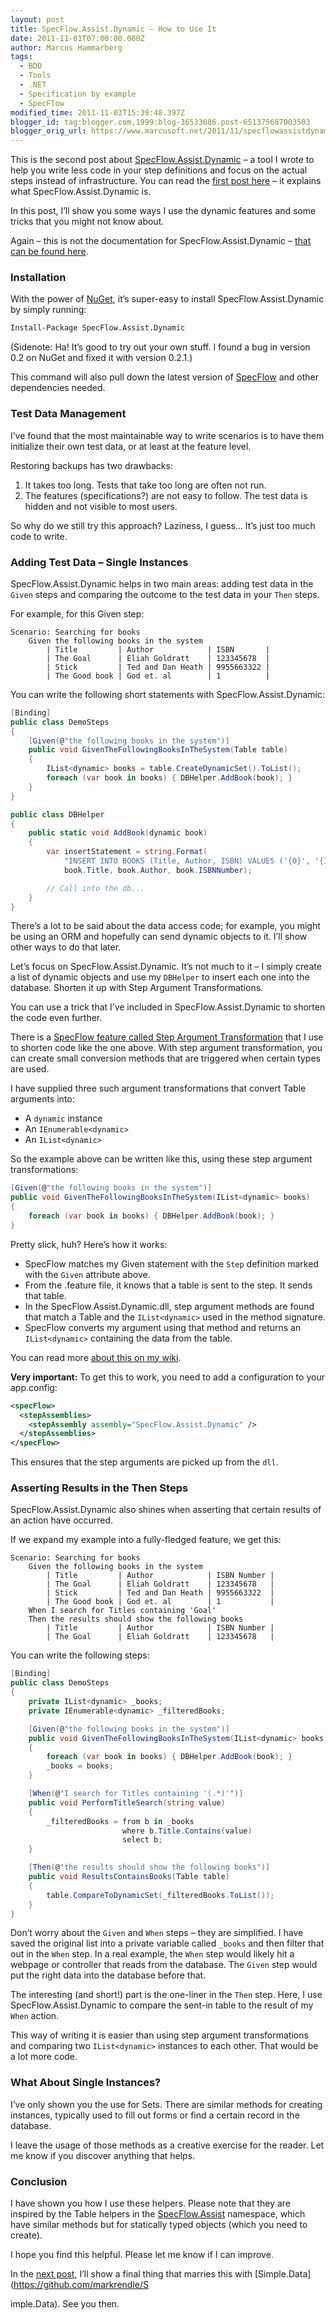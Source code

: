 ```yaml
---
layout: post
title: SpecFlow.Assist.Dynamic – How to Use It
date: 2011-11-01T07:00:00.000Z
author: Marcus Hammarberg
tags:
  - BDD
  - Tools
  - .NET
  - Specification by example
  - SpecFlow
modified_time: 2011-11-03T15:39:48.397Z
blogger_id: tag:blogger.com,1999:blog-36533086.post-651375687003503
blogger_orig_url: https://www.marcusoft.net/2011/11/specflowassistdynamichow-to-use-it.html
---
```


This is the second post about [SpecFlow.Assist.Dynamic](https://github.com/marcusoftnet/SpecFlow.Assist.Dynamic) – a tool I wrote to help you write less code in your step definitions and focus on the actual steps instead of infrastructure. You can read the [first post here](https://www.marcusoft.net/2011/10/specflowassistdynamicwhat-is-it.html) – it explains what SpecFlow.Assist.Dynamic is.

In this post, I’ll show you some ways I use the dynamic features and some tricks that you might not know about.

Again – this is not the documentation for SpecFlow.Assist.Dynamic – [that can be found here](https://github.com/marcusoftnet/SpecFlow.Assist.Dynamic/wiki).

### Installation

With the power of [NuGet](http://www.nuget.org/), it’s super-easy to install SpecFlow.Assist.Dynamic by simply running:

```bash
Install-Package SpecFlow.Assist.Dynamic
```

(Sidenote: Ha! It’s good to try out your own stuff. I found a bug in version 0.2 on NuGet and fixed it with version 0.2.1.)

This command will also pull down the latest version of [SpecFlow](http://www.specflow.org) and other dependencies needed.

### Test Data Management

I’ve found that the most maintainable way to write scenarios is to have them initialize their own test data, or at least at the feature level.

Restoring backups has two drawbacks:

1. It takes too long. Tests that take too long are often not run.
2. The features (specifications?) are not easy to follow. The test data is hidden and not visible to most users.

So why do we still try this approach? Laziness, I guess… It’s just too much code to write.

### Adding Test Data – Single Instances

SpecFlow.Assist.Dynamic helps in two main areas: adding test data in the `Given` steps and comparing the outcome to the test data in your `Then` steps.

For example, for this Given step:

```gherkin
Scenario: Searching for books
    Given the following books in the system
        | Title         | Author            | ISBN       |
        | The Goal      | Eliah Goldratt    | 123345678  |
        | Stick         | Ted and Dan Heath | 9955663322 |
        | The Good book | God et. al        | 1          |
```

You can write the following short statements with SpecFlow.Assist.Dynamic:

```csharp
[Binding]
public class DemoSteps
{
    [Given(@"the following books in the system")]
    public void GivenTheFollowingBooksInTheSystem(Table table)
    {
        IList<dynamic> books = table.CreateDynamicSet().ToList();
        foreach (var book in books) { DBHelper.AddBook(book); }
    }
}

public class DBHelper
{
    public static void AddBook(dynamic book)
    {
        var insertStatement = string.Format(
            "INSERT INTO BOOKS (Title, Author, ISBN) VALUES ('{0}', '{1}', '{2}')",
            book.Title, book.Author, book.ISBNNumber);

        // Call into the db...
    }
}
```

There’s a lot to be said about the data access code; for example, you might be using an ORM and hopefully can send dynamic objects to it. I’ll show other ways to do that later.

Let’s focus on SpecFlow.Assist.Dynamic. It’s not much to it – I simply create a list of dynamic objects and use my `DBHelper` to insert each one into the database. Shorten it up with Step Argument Transformations.

You can use a trick that I’ve included in SpecFlow.Assist.Dynamic to shorten the code even further.

There is a [SpecFlow feature called Step Argument Transformation](https://github.com/techtalk/SpecFlow/wiki/Step-Argument-Conversions) that I use to shorten code like the one above. With step argument transformation, you can create small conversion methods that are triggered when certain types are used.

I have supplied three such argument transformations that convert Table arguments into:

- A `dynamic` instance
- An `IEnumerable<dynamic>`
- An `IList<dynamic>`

So the example above can be written like this, using these step argument transformations:

```csharp
[Given(@"the following books in the system")]
public void GivenTheFollowingBooksInTheSystem(IList<dynamic> books)
{
    foreach (var book in books) { DBHelper.AddBook(book); }
}
```

Pretty slick, huh? Here’s how it works:

- SpecFlow matches my Given statement with the `Step` definition marked with the `Given` attribute above.
- From the .feature file, it knows that a table is sent to the step. It sends that table.
- In the SpecFlow.Assist.Dynamic.dll, step argument methods are found that match a Table and the `IList<dynamic>` used in the method signature.
- SpecFlow converts my argument using that method and returns an `IList<dynamic>` containing the data from the table.

You can read more [about this on my wiki](https://github.com/marcusoftnet/SpecFlow.Assist.Dynamic/wiki/Step-argument-transformations).

**Very important:** To get this to work, you need to add a configuration to your app.config:

```xml
<specFlow>
  <stepAssemblies>
    <stepAssembly assembly="SpecFlow.Assist.Dynamic" />
  </stepAssemblies>
</specFlow>
```

This ensures that the step arguments are picked up from the `dll`.

### Asserting Results in the Then Steps

SpecFlow.Assist.Dynamic also shines when asserting that certain results of an action have occurred.

If we expand my example into a fully-fledged feature, we get this:

```gherkin
Scenario: Searching for books
    Given the following books in the system
        | Title         | Author            | ISBN Number |
        | The Goal      | Eliah Goldratt    | 123345678   |
        | Stick         | Ted and Dan Heath | 9955663322  |
        | The Good book | God et. al        | 1           |
    When I search for Titles containing 'Goal'
    Then the results should show the following books
        | Title         | Author            | ISBN Number |
        | The Goal      | Eliah Goldratt    | 123345678   |
```

You can write the following steps:

```csharp
[Binding]
public class DemoSteps
{
    private IList<dynamic> _books;
    private IEnumerable<dynamic> _filteredBooks;

    [Given(@"the following books in the system")]
    public void GivenTheFollowingBooksInTheSystem(IList<dynamic> books)
    {
        foreach (var book in books) { DBHelper.AddBook(book); }
        _books = books;
    }

    [When(@"I search for Titles containing '(.*)'")]
    public void PerformTitleSearch(string value)
    {
        _filteredBooks = from b in _books
                         where b.Title.Contains(value)
                         select b;
    }

    [Then(@"the results should show the following books")]
    public void ResultsContainsBooks(Table table)
    {
        table.CompareToDynamicSet(_filteredBooks.ToList());
    }
}
```

Don’t worry about the `Given` and `When` steps – they are simplified. I have saved the original list into a private variable called `_books` and then filter that out in the `When` step. In a real example, the `When` step would likely hit a webpage or controller that reads from the database. The `Given` step would put the right data into the database before that.

The interesting (and short!) part is the one-liner in the `Then` step. Here, I use SpecFlow.Assist.Dynamic to compare the sent-in table to the result of my `When` action.

This way of writing it is easier than using step argument transformations and comparing two `IList<dynamic>` instances to each other. That would be a lot more code.

### What About Single Instances?

I’ve only shown you the use for Sets. There are similar methods for creating instances, typically used to fill out forms or find a certain record in the database.

I leave the usage of those methods as a creative exercise for the reader. Let me know if you discover anything that helps.

### Conclusion

I have shown you how I use these helpers. Please note that they are inspired by the Table helpers in the [SpecFlow.Assist](https://www.specflow.org) namespace, which have similar methods but for statically typed objects (which you need to create).

I hope you find this helpful. Please let me know if I can improve.

In the [next post](https://www.marcusoft.net/2011/11/specflowassistdynamicmaxing-out-with.html), I’ll show a final thing that marries this with [Simple.Data](<https://github.com/markrendle/S>

imple.Data). See you then.
```